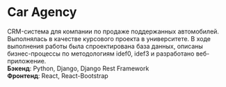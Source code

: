 # Car Agency
CRM-система для компании по продаже поддержанных автомобилей.  
Выполнялась в качестве курсового проекта в университете. В ходе выполнения работы была спроектирована база данных, описаны бизнес-процессы по методологиям idef0, idef3 и разработано веб-приложение.  
**Бэкенд**: Python, Django, Django Rest Framework  
**Фронтенд**: React, React-Bootstrap
